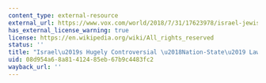 ```yaml
---
content_type: external-resource
external_url: https://www.vox.com/world/2018/7/31/17623978/israel-jewish-nation-state-law-bill-explained-apartheid-netanyahu-democracy
has_external_license_warning: true
license: https://en.wikipedia.org/wiki/All_rights_reserved
status: ''
title: "Israel\u2019s Hugely Controversial \u2018Nation-State\u2019 Law, Explained"
uid: 08d954a6-8a81-4124-85eb-67b9c4483fc2
wayback_url: ''
---
```

